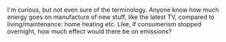 I'm curious, but not even sure of the terminology. Anyone know how much energy goes on manufacture of new stuff, like the latest TV, compared to living/maintenance: home heating etc.
Like, if consumerism stopped overnight, how much effect would there be on emissions?
